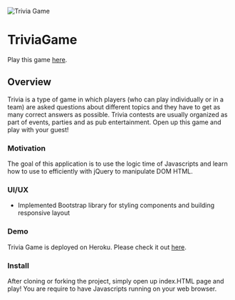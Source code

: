 ![Trivia Game](https://i.ibb.co/tsM5z1P/Untitled.png)
# TriviaGame

Play this game [here](https://sitthiph.github.io/TriviaGame/). 

## Overview

Trivia is a type of game in which players (who can play individually or in a team) are asked questions about different topics and they have to get as many correct answers as possible. Trivia contests are usually organized as part of events, parties and as pub entertainment. Open up this game and play with your guest!

### Motivation

The goal of this application is to use the logic time of Javascripts and learn how to use to efficiently with jQuery to manipulate DOM HTML.

### UI/UX
* Implemented Bootstrap library for styling components and building responsive layout

### Demo

Trivia Game is deployed on Heroku. Please check it out [here](https://sitthiph.github.io/TriviaGame/).

### Install

After cloning or forking the project, simply open up index.HTML page and play! You are require to have Javascripts running on your web browser.
